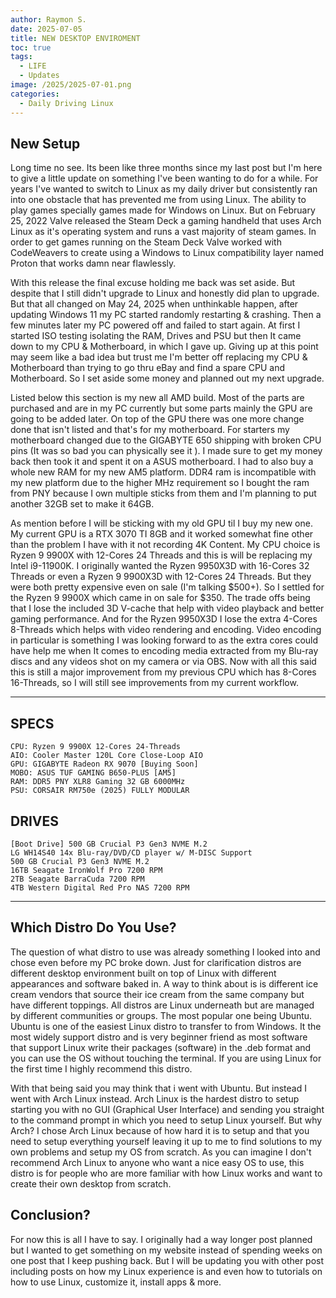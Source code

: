 ```yaml
---
author: Raymon S.
date: 2025-07-05
title: NEW DESKTOP ENVIROMENT
toc: true
tags:
  - LIFE
  - Updates
image: /2025/2025-07-01.png
categories:
  - Daily Driving Linux
---
```


## New Setup


Long time no see. Its been like three months since my last post but I'm here to give a little update on something I've been wanting to do for a while. For years I've wanted to switch to Linux as my daily driver but consistently ran into one obstacle that has prevented me from using Linux. The ability to play games specially games made for Windows on Linux. But on February 25, 2022 Valve released the Steam Deck a gaming handheld that uses Arch Linux as it's operating system and runs a vast majority of steam games. In order to get games running on the Steam Deck Valve worked with CodeWeavers to create using a Windows to Linux compatibility layer named Proton that works damn near flawlessly. 

With this release the final excuse holding me back was set aside. But despite that I still didn't upgrade to Linux and honestly did plan to upgrade. But that all changed on May 24, 2025 when unthinkable happen, after updating Windows 11 my PC started randomly restarting & crashing. Then a few minutes later my PC powered off and failed to start again. At first I started ISO testing isolating the RAM, Drives and PSU but then It came down to my CPU & Motherboard, in which I gave up. Giving up at this point may seem like a bad idea but trust me I'm better off replacing my CPU & Motherboard than trying to go thru eBay and find a spare CPU and Motherboard. So I set aside some money and planned out my next upgrade.

<script src="https://cdn.jsdelivr.net/npm/publicalbum@latest/embed-ui.min.js" async></script>
<div class="pa-carousel-widget" style="width:100%; height:480px; display:none;"
  data-link="https://photos.app.goo.gl/3Tw1uh71v5UYgLvy5"
  data-title="Bent Pins"
  data-description="Shared album · Tap to view!">
  <object data="https://lh3.googleusercontent.com/pw/AP1GczPHbGBwiewvDz6W8O-bxd3OjViAwQas-jnOmI6wrScXHEwG267MuH--Lj_9OwuauSsw7ogex0XHzY7XNQ3gP3mMfE1k9uqDgAIWJylvgrlgSzOt02R8=w1920-h1080"></object>
  <object data="https://lh3.googleusercontent.com/pw/AP1GczNOj3YqFGMa99Zf8sYR6CrxPkIa5bubNpoBKEcSl7jqDHYXebDLj2LTbuT8BwFWLerwah7b8Dkiyj84XJOMkD8va8DYpSYY1O_DLWc7q4mjKKIKdki5=w1920-h1080"></object>
  </div>
  
Listed below this section is my new all AMD build. Most of the parts are purchased and are in my PC currently but some parts mainly the GPU are going to be added later. On top of the GPU there was one more change done that isn't listed and that's for my motherboard. For starters my motherboard changed due to the GIGABYTE 650 shipping with broken CPU pins (It was so bad you can physically see it ). I made sure to get my money back then took it  and spent it on a ASUS motherboard. I had to also buy a whole new RAM for my new AM5 platform. DDR4 ram is incompatible with my new platform due to the higher MHz requirement so I bought the ram from PNY because I own multiple sticks from them and I'm planning to put another 32GB set to make it 64GB.

As mention before I will be sticking with my old GPU til I buy my new one. My current GPU is a RTX 3070 TI 8GB and it worked somewhat fine other than the problem I have with it not recording 4K Content. My CPU choice is Ryzen 9 9900X with 12-Cores 24 Threads and this is will be replacing my Intel i9-11900K. I originally wanted the Ryzen 9950X3D with 16-Cores 32 Threads or even a Ryzen 9 9900X3D with 12-Cores 24 Threads. But they were both pretty expensive even on sale (I'm talking $500+). So I settled for the Ryzen 9 9900X which came in on sale for $350. The trade offs being that I lose the included 3D V-cache that help with video playback and better gaming performance. And for the Ryzen 9950X3D I lose the extra 4-Cores 8-Threads which helps with video rendering and encoding. Video encoding in particular is something I was looking forward to as the extra cores could have help me when It comes to encoding media extracted from my Blu-ray discs and any videos shot on my camera or via OBS. Now with all this said this is still a major improvement from my previous CPU which has 8-Cores 16-Threads, so I will still see improvements from my current workflow.

---
## SPECS

	CPU: Ryzen 9 9900X 12-Cores 24-Threads
	AIO: Cooler Master 120L Core Close-Loop AIO
	GPU: GIGABYTE Radeon RX 9070 [Buying Soon] 
	MOBO: ASUS TUF GAMING B650-PLUS [AM5] 
	RAM: DDR5 PNY XLR8 Gaming 32 GB 6000MHz
	PSU: CORSAIR RM750e (2025) FULLY MODULAR
## DRIVES
	[Boot Drive] 500 GB Crucial P3 Gen3 NVME M.2
	LG WH14S40 14x Blu-ray/DVD/CD player w/ M-DISC Support
	500 GB Crucial P3 Gen3 NVME M.2
	16TB Seagate IronWolf Pro 7200 RPM
	2TB Seagate BarraCuda 7200 RPM
	4TB Western Digital Red Pro NAS 7200 RPM

---

## Which Distro Do You Use?

The question of what distro to use was already something I looked into and chose even before my PC broke down. Just for clarification distros are different desktop environment built on top of Linux with different appearances and software baked in. A way to think about is is different ice cream vendors that source their ice cream from the same company but have different toppings. All distros are Linux underneath but are managed by different communities or groups. The most popular one being Ubuntu. Ubuntu is one of the easiest Linux distro to transfer to  from Windows. It the most widely support distro and is very beginner friend as most software that support Linux write their packages (software) in the .deb format and you can use the OS without touching the terminal. If you are using Linux for the first time I highly recommend this distro. 

With that being said you may think that i went with Ubuntu. But instead I went with Arch Linux instead. Arch Linux is the hardest distro to setup starting you with no GUI (Graphical User Interface) and sending you straight to the command prompt in which you need to setup Linux yourself. But why Arch? I chose Arch Linux because of how hard it is to setup and that you need to setup everything yourself leaving it up to me to find solutions to my own problems and setup my OS from scratch. As you can imagine I don't recommend Arch Linux to anyone who want a nice easy OS to use, this distro is for people who are more familiar with how Linux works and want to create their own desktop from scratch.


## Conclusion?

For now this is all I have to say. I originally had a way longer post planned but I wanted to get something on my website instead of spending weeks on one post that I keep pushing back. But I will be updating you with other post including posts on how my Linux experience is and even how to tutorials on how to use Linux, customize it, install apps & more.
